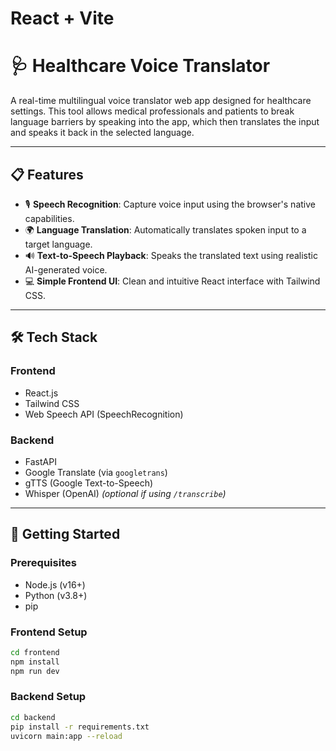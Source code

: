 # React + Vite

# 🩺 Healthcare Voice Translator

A real-time multilingual voice translator web app designed for healthcare settings. This tool allows medical professionals and patients to break language barriers by speaking into the app, which then translates the input and speaks it back in the selected language.

---

## 📋 Features

- 🎙️ **Speech Recognition**: Capture voice input using the browser's native capabilities.
- 🌍 **Language Translation**: Automatically translates spoken input to a target language.
- 🔊 **Text-to-Speech Playback**: Speaks the translated text using realistic AI-generated voice.
- 💻 **Simple Frontend UI**: Clean and intuitive React interface with Tailwind CSS.

---

## 🛠️ Tech Stack

### Frontend
- React.js
- Tailwind CSS
- Web Speech API (SpeechRecognition)

### Backend
- FastAPI
- Google Translate (via `googletrans`)
- gTTS (Google Text-to-Speech)
- Whisper (OpenAI) *(optional if using `/transcribe`)*

---

## 🚀 Getting Started

### Prerequisites

- Node.js (v16+)
- Python (v3.8+)
- pip

### Frontend Setup

```bash
cd frontend
npm install
npm run dev
```
### Backend Setup

```bash
cd backend
pip install -r requirements.txt
uvicorn main:app --reload
```
